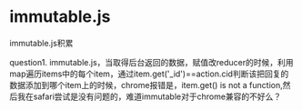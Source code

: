 # immutable.js
immutable.js积累

question1.
immutable.js，当取得后台返回的数据，赋值改reducer的时候，利用map遍历items中的每个item，通过item.get('_id')==action.cid判断该把回复的数据添加到哪个item上的时候，chrome报错是，item.get() is not a function,然后我在safari尝试是没有问题的，难道immutable对于chrome兼容的不好么？
